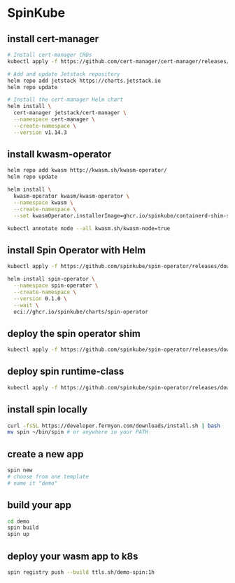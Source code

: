 # SpinKube

## install cert-manager

```sh
# Install cert-manager CRDs
kubectl apply -f https://github.com/cert-manager/cert-manager/releases/download/v1.14.3/cert-manager.crds.yaml

# Add and update Jetstack repository
helm repo add jetstack https://charts.jetstack.io
helm repo update

# Install the cert-manager Helm chart
helm install \
  cert-manager jetstack/cert-manager \
  --namespace cert-manager \
  --create-namespace \
  --version v1.14.3
```

## install kwasm-operator

```sh
helm repo add kwasm http://kwasm.sh/kwasm-operator/
helm repo update

helm install \
  kwasm-operator kwasm/kwasm-operator \
  --namespace kwasm \
  --create-namespace \
  --set kwasmOperator.installerImage=ghcr.io/spinkube/containerd-shim-spin/node-installer:v0.13.1

kubectl annotate node --all kwasm.sh/kwasm-node=true
```

## install Spin Operator with Helm

```sh
kubectl apply -f https://github.com/spinkube/spin-operator/releases/download/v0.1.0/spin-operator.crds.yaml

helm install spin-operator \
  --namespace spin-operator \
  --create-namespace \
  --version 0.1.0 \
  --wait \
  oci://ghcr.io/spinkube/charts/spin-operator
```

## deploy the spin operator shim

```sh
kubectl apply -f https://github.com/spinkube/spin-operator/releases/download/v0.1.0/spin-operator.shim-executor.yaml
```

## deploy spin runtime-class

```sh
kubectl apply -f https://github.com/spinkube/spin-operator/releases/download/v0.1.0/spin-operator.runtime-class.yaml
```

## install spin locally

```sh
curl -fsSL https://developer.fermyon.com/downloads/install.sh | bash
mv spin ~/bin/spin # or anywhere in your PATH
```

## create a new app

```sh
spin new
# choose from one template
# name it "demo"
```

## build your app

```sh
cd demo
spin build
spin up
```

## deploy your wasm app to k8s

```sh
spin registry push --build ttls.sh/demo-spin:1h
```
